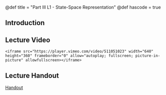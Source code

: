 @def title = "Part III L1 - State-Space Representation"
@def hascode = true

## Introduction

## Lecture Video
~~~
<iframe src="https://player.vimeo.com/video/511051023" width="640" height="360" frameborder="0" allow="autoplay; fullscreen; picture-in-picture" allowfullscreen></iframe>
~~~
## Lecture Handout
[Handout](/part_iii/ME417_-_Controls_-_Part_III_Lecture_1_State-Space_Representation.pdf)